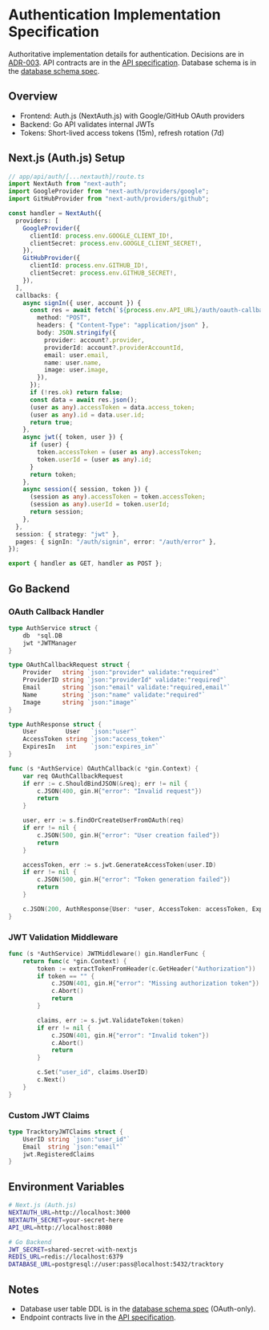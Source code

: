 # Authentication Implementation Specification

Authoritative implementation details for authentication. Decisions are in [ADR-003](../technical-decisions/adr-003-authentication.md). API contracts are in the [API specification](./api-specification.md). Database schema is in the [database schema spec](./database-schema.md).

## Overview

- Frontend: Auth.js (NextAuth.js) with Google/GitHub OAuth providers
- Backend: Go API validates internal JWTs
- Tokens: Short-lived access tokens (15m), refresh rotation (7d)

## Next.js (Auth.js) Setup

```typescript
// app/api/auth/[...nextauth]/route.ts
import NextAuth from "next-auth";
import GoogleProvider from "next-auth/providers/google";
import GitHubProvider from "next-auth/providers/github";

const handler = NextAuth({
  providers: [
    GoogleProvider({
      clientId: process.env.GOOGLE_CLIENT_ID!,
      clientSecret: process.env.GOOGLE_CLIENT_SECRET!,
    }),
    GitHubProvider({
      clientId: process.env.GITHUB_ID!,
      clientSecret: process.env.GITHUB_SECRET!,
    }),
  ],
  callbacks: {
    async signIn({ user, account }) {
      const res = await fetch(`${process.env.API_URL}/auth/oauth-callback`, {
        method: "POST",
        headers: { "Content-Type": "application/json" },
        body: JSON.stringify({
          provider: account?.provider,
          providerId: account?.providerAccountId,
          email: user.email,
          name: user.name,
          image: user.image,
        }),
      });
      if (!res.ok) return false;
      const data = await res.json();
      (user as any).accessToken = data.access_token;
      (user as any).id = data.user.id;
      return true;
    },
    async jwt({ token, user }) {
      if (user) {
        token.accessToken = (user as any).accessToken;
        token.userId = (user as any).id;
      }
      return token;
    },
    async session({ session, token }) {
      (session as any).accessToken = token.accessToken;
      (session as any).userId = token.userId;
      return session;
    },
  },
  session: { strategy: "jwt" },
  pages: { signIn: "/auth/signin", error: "/auth/error" },
});

export { handler as GET, handler as POST };
```

## Go Backend

### OAuth Callback Handler

```go
type AuthService struct {
    db  *sql.DB
    jwt *JWTManager
}

type OAuthCallbackRequest struct {
    Provider   string `json:"provider" validate:"required"`
    ProviderID string `json:"providerId" validate:"required"`
    Email      string `json:"email" validate:"required,email"`
    Name       string `json:"name" validate:"required"`
    Image      string `json:"image"`
}

type AuthResponse struct {
    User        User   `json:"user"`
    AccessToken string `json:"access_token"`
    ExpiresIn   int    `json:"expires_in"`
}

func (s *AuthService) OAuthCallback(c *gin.Context) {
    var req OAuthCallbackRequest
    if err := c.ShouldBindJSON(&req); err != nil {
        c.JSON(400, gin.H{"error": "Invalid request"})
        return
    }

    user, err := s.findOrCreateUserFromOAuth(req)
    if err != nil {
        c.JSON(500, gin.H{"error": "User creation failed"})
        return
    }

    accessToken, err := s.jwt.GenerateAccessToken(user.ID)
    if err != nil {
        c.JSON(500, gin.H{"error": "Token generation failed"})
        return
    }

    c.JSON(200, AuthResponse{User: *user, AccessToken: accessToken, ExpiresIn: 3600})
}
```

### JWT Validation Middleware

```go
func (s *AuthService) JWTMiddleware() gin.HandlerFunc {
    return func(c *gin.Context) {
        token := extractTokenFromHeader(c.GetHeader("Authorization"))
        if token == "" {
            c.JSON(401, gin.H{"error": "Missing authorization token"})
            c.Abort()
            return
        }

        claims, err := s.jwt.ValidateToken(token)
        if err != nil {
            c.JSON(401, gin.H{"error": "Invalid token"})
            c.Abort()
            return
        }

        c.Set("user_id", claims.UserID)
        c.Next()
    }
}
```

### Custom JWT Claims

```go
type TracktoryJWTClaims struct {
    UserID string `json:"user_id"`
    Email  string `json:"email"`
    jwt.RegisteredClaims
}
```

## Environment Variables

```bash
# Next.js (Auth.js)
NEXTAUTH_URL=http://localhost:3000
NEXTAUTH_SECRET=your-secret-here
API_URL=http://localhost:8080

# Go Backend
JWT_SECRET=shared-secret-with-nextjs
REDIS_URL=redis://localhost:6379
DATABASE_URL=postgresql://user:pass@localhost:5432/tracktory
```

## Notes

- Database user table DDL is in the [database schema spec](./database-schema.md) (OAuth-only).
- Endpoint contracts live in the [API specification](./api-specification.md).
